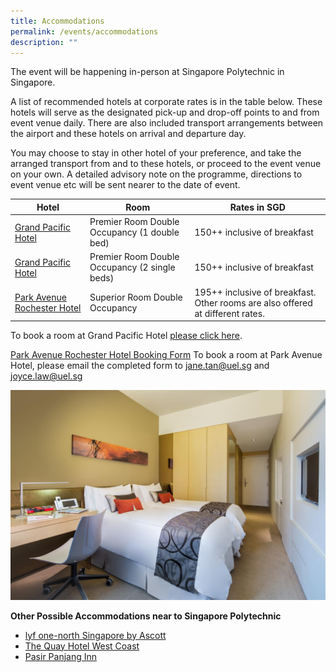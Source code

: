 ```yaml
---
title: Accommodations
permalink: /events/accommodations
description: ""
---
```

The event will be happening in-person at Singapore Polytechnic in Singapore.

A list of recommended hotels at corporate rates is in the table below. These hotels will serve as the designated pick-up and drop-off points to and from event venue daily. There are also included transport arrangements between the airport and these hotels on arrival and departure day.

You may choose to stay in other hotel of your preference, and take the arranged transport from and to these hotels, or proceed to the event venue on your own. A detailed advisory note on the programme, directions to event venue etc will be sent nearer to the date of event.



| Hotel | Room | Rates in SGD |
| -------- | -------- | -------- |
| [Grand Pacific Hotel](http://bookings.ihotelier.com/bookings.jsp?groupID=3539226&hotelID=10798)     | Premier Room Double Occupancy (1 double bed)     | 150++​ inclusive of breakfast |
| [Grand Pacific Hotel](http://bookings.ihotelier.com/bookings.jsp?groupID=3539226&hotelID=10798)     | Premier Room Double Occupancy (2 single beds)     | 150++​ inclusive of breakfast |
| [Park Avenue Rochester Hotel](https://parkavenuegroup.com/property/rochester/)     | Superior Room Double Occupancy     | 195++​ inclusive of breakfast. Other rooms are also offered at different rates. |

To book a room at Grand Pacific Hotel [please click here](http://bookings.ihotelier.com/bookings.jsp?groupID=3539226&hotelID=10798).

[Park Avenue Rochester Hotel Booking Form](/files/Park%20Avenue%20booking%20form.pdf)
To book a room at Park Avenue Hotel, please email the completed form to jane.tan@uel.sg and joyce.law@uel.sg 





![](/images/park-avenue-rochester-sg-clean_15997068666.jpg)



**Other Possible Accommodations near to Singapore Polytechnic**

* [lyf one-north Singapore by Ascott](https://www.booking.com/hotel/sg/lyf-one-north-singapore.html?aid=304142&label=gen173nr-1FCAEoggI46AdIM1gEaMkBiAEBmAExuAEXyAEM2AEB6AEB-AECiAIBqAIDuALIqd-WBsACAdICJGEzNzljMTExLWQ4MjQtNDlmNi05NWQ1LTgzZGQzZDZjOTc1YtgCBeACAQ&sid=3071163c5b7eb4792d96755aaf6236da&dest_id=-73635;dest_type=city;dist=0;group_adults=2;group_children=0;hapos=1;hpos=1;nflt=di%3D8077;no_rooms=1;req_adults=2;req_children=0;room1=A%2CA;sb_price_type=total;sr_order=popularity;srepoch=1658311937;srpvid=f08147aede4201b9;type=total;ucfs=1&#hotelTmpl)
* [The Quay Hotel West Coast](https://www.booking.com/hotel/sg/santa-grand-west-coast.html?aid=304142&label=gen173nr-1FCAEoggI46AdIM1gEaMkBiAEBmAExuAEXyAEM2AEB6AEB-AECiAIBqAIDuALIqd-WBsACAdICJGEzNzljMTExLWQ4MjQtNDlmNi05NWQ1LTgzZGQzZDZjOTc1YtgCBeACAQ&sid=3071163c5b7eb4792d96755aaf6236da&dest_id=-73635;dest_type=city;dist=0;group_adults=2;group_children=0;hapos=2;hpos=2;nflt=di%3D8077;no_rooms=1;req_adults=2;req_children=0;room1=A%2CA;sb_price_type=total;sr_order=popularity;srepoch=1658311937;srpvid=f08147aede4201b9;type=total;ucfs=1&#hotelTmpl)
* [Pasir Panjang Inn](https://www.booking.com/hotel/sg/pasir-panjang-inn.html?aid=304142&label=gen173nr-1FCAEoggI46AdIM1gEaMkBiAEBmAExuAEXyAEM2AEB6AEB-AECiAIBqAIDuALIqd-WBsACAdICJGEzNzljMTExLWQ4MjQtNDlmNi05NWQ1LTgzZGQzZDZjOTc1YtgCBeACAQ&sid=3071163c5b7eb4792d96755aaf6236da&dest_id=-73635;dest_type=city;dist=0;group_adults=2;group_children=0;hapos=5;hpos=5;nflt=di%3D8077;no_rooms=1;req_adults=2;req_children=0;room1=A%2CA;sb_price_type=total;sr_order=popularity;srepoch=1658311937;srpvid=f08147aede4201b9;type=total;ucfs=1&#hotelTmpl)